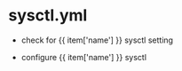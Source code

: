 



# sysctl.yml


* check for {{ item['name'] }} sysctl setting

* configure {{ item['name'] }} sysctl